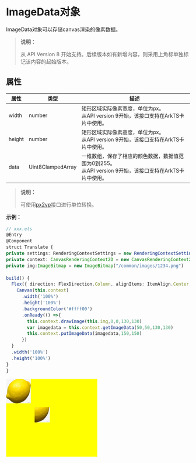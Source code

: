 # ImageData对象

ImageData对象可以存储canvas渲染的像素数据。

>  **说明：**
> 
> 从 API Version 8 开始支持。后续版本如有新增内容，则采用上角标单独标记该内容的起始版本。



## 属性

| 属性 | 类型 | 描述 |
| -------- | -------- | -------- |
| width | number | 矩形区域实际像素宽度，单位为px。<br/>从API version 9开始，该接口支持在ArkTS卡片中使用。 |
| height | number | 矩形区域实际像素高度，单位为px。<br/>从API version 9开始，该接口支持在ArkTS卡片中使用。 |
| data | Uint8ClampedArray | 一维数组，保存了相应的颜色数据，数据值范围为0到255。<br/>从API version 9开始，该接口支持在ArkTS卡片中使用。 |

>  **说明：**
> 
> 可使用[px2vp](ts-pixel-units.md)接口进行单位转换。

**示例：**

  ```ts
  // xxx.ets
@Entry
@Component
struct Translate {
  private settings: RenderingContextSettings = new RenderingContextSettings(true)
  private context: CanvasRenderingContext2D = new CanvasRenderingContext2D(this.settings)
  private img:ImageBitmap = new ImageBitmap("/common/images/1234.png")

  build() {
    Flex({ direction: FlexDirection.Column, alignItems: ItemAlign.Center, justifyContent: FlexAlign.Center }) {
      Canvas(this.context)
        .width('100%')
        .height('100%')
        .backgroundColor('#ffff00')
        .onReady(() =>{
          this.context.drawImage(this.img,0,0,130,130)
          var imagedata = this.context.getImageData(50,50,130,130)
          this.context.putImageData(imagedata,150,150)
        })
    }
    .width('100%')
    .height('100%')
  }
}
  ```

  ![zh-cn_image_000000127777780](figures/zh-cn_image_000000127777780.png)

